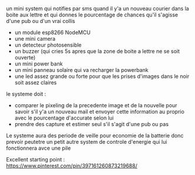 un mini system qui notifies par sms quand il y'a un nouveau courier dans la boite aux lettre et qui donnes le pourcentage de chances qu'il s'agisse d'une pub ou d'un vrai collis

- un module esp8266 NodeMCU
- une mini camera
- un detecteur photosensible
- un buzzer (qui cries 5s apres que la zone de boite a lettre ne se soit ouverte)
- un mini power bank 
- un mini panneau solaire qui va recharger la powerbank
- une led assez grande ou forte pour que les prises d'images dans le noir soit assez claires


le systeme doit :
- comparer le pixeling de la precedente image et de la nouvelle pour savoir s'il y'a un nouveau mail et envoyer cette information au proprio avec le pourcentage d'accurate selon lui
- prendre des capture et estimer seul s'il s'agit d'une pub ou pas

Le systeme aura des periode de veille pour economie de la batterie
donc prevoir peutetre un petit autre system de controle d'energie qui lui fonctionnera avce une pile




Excellent starting point : https://www.pinterest.com/pin/397161260873219688/


